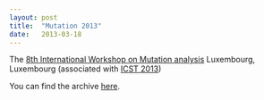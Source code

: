 ```yaml
---
layout: post
title:  "Mutation 2013"
date:   2013-03-18
---
```


The [8th International Workshop on Mutation analysis](http://sites.brunel.ac.uk/mutation2013)
Luxembourg, Luxembourg (associated with [ICST 2013](http://www.icst.lu/))

You can find the archive [here](/2013/).
